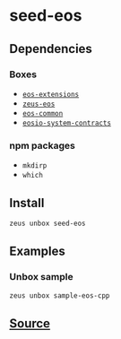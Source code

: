 
seed-eos 
====================




## Dependencies
### Boxes
* [`eos-extensions`](eos-extensions.md)
* [`zeus-eos`](zeus-eos.md)
* [`eos-common`](eos-common.md)
* [`eosio-system-contracts`](eosio-system-contracts.md)
### npm packages
* `mkdirp`
* `which`


## Install
```bash
zeus unbox seed-eos
```
## Examples
### Unbox sample 
```bash
zeus unbox sample-eos-cpp
```





## [Source](https://github.com/liquidapps-io/zeus-sdk/tree/master/boxes/groups/undefined/seed-eos)
